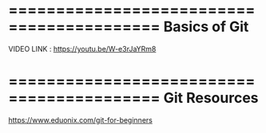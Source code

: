 ==========================================
Basics of Git
==========================================

VIDEO LINK : https://youtu.be/W-e3rJaYRm8

==========================================
Git Resources
==========================================

https://www.eduonix.com/git-for-beginners
